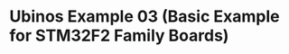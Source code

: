 Ubinos Example 03 (Basic Example for STM32F2 Family Boards)
===============================================================================
